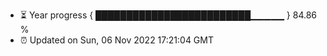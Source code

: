 - ⏳ Year progress { █████████████████████████▁▁▁▁▁ } 84.86 %
- ⏰ Updated on Sun, 06 Nov 2022 17:21:04 GMT

